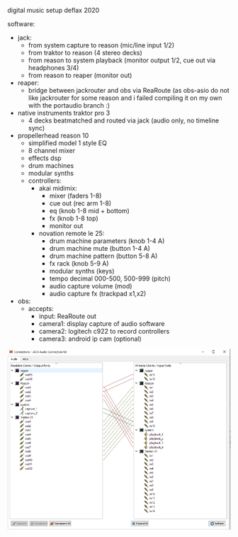 digital music setup deflax 2020

software:
- jack:
  - from system capture to reason (mic/line input 1/2)
  - from traktor to reason (4 stereo decks)
  - from reason to system playback (monitor output 1/2, cue out via headphones 3/4)
  - from reason to reaper (monitor out)
- reaper:
  - bridge between jackrouter and obs via ReaRoute (as obs-asio do not like jackrouter for some reason and i failed compiling it on my own with the portaudio branch :)
- native instruments traktor pro 3
  - 4 decks beatmatched and routed via jack (audio only, no timeline sync)
- propellerhead reason 10
  - simplified model 1 style EQ
  - 8 channel mixer
  - effects dsp
  - drum machines
  - modular synths
  - controllers:
    - akai midimix:
      - mixer (faders 1-8)
      - cue out (rec arm 1-8)
      - eq (knob 1-8 mid + bottom)
      - fx (knob 1-8 top)
      - monitor out
    - novation remote le 25:
      - drum machine parameters  (knob 1-4 A)
      - drum machine mute (button 1-4 A)
      - drum machine pattern (button 5-8 A)
      - fx rack (knob 5-9 A)
      - modular synths (keys)
      - tempo decimal 000-500, 500-999 (pitch)
      - audio capture volume (mod)
      - audio capture fx (trackpad x1,x2)
- obs:
  - accepts:
    - input:  ReaRoute out
    - camera1: display capture of audio software
    - camera2: logitech c922 to record controllers
    - camera3: android ip cam (optional)


![JackRouter](https://raw.githubusercontent.com/deflax/livepatch/master/screenshots/live-obs.png)